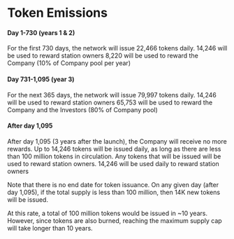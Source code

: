 # Token Emissions

#### Day 1-730 (years 1 & 2)

For the first 730 days, the network will issue 22,466 tokens daily.
14,246 will be used to reward station owners
8,220 will be used to reward the Company (10% of Company pool per year)

#### Day 731-1,095 (year 3)

For the next 365 days, the network will issue 79,997 tokens daily.
14,246 will be used to reward station owners
65,753 will be used to reward the Company and the Investors (80% of Company pool)

#### After day 1,095

After day 1,095 (3 years after the launch), the Company will receive no more rewards. Up to 14,246 tokens will be issued daily, as long as there are less than 100 million tokens in circulation. Any tokens that will be issued will be used to reward station owners.
14,246 will be used daily to reward station owners

Note that there is no end date for token issuance. On any given day (after day 1,095), if the total supply is less than 100 million, then 14K new tokens will be issued.

At this rate, a total of 100 million tokens would be issued in ~10 years. However, since tokens are also burned, reaching the maximum supply cap will take longer than 10 years.

